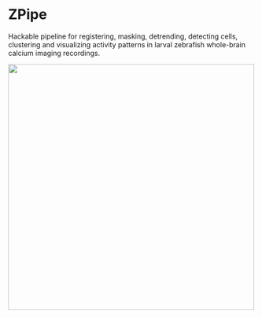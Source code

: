 # ZPipe

Hackable pipeline for registering, masking, detrending, detecting cells, clustering and visualizing activity patterns in larval zebrafish whole-brain calcium imaging recordings.

<img src="https://github.com/mariakesa/ZebraFishRegistrationPipeline/blob/master/rastermap.gif" width="500" height="500"/>

